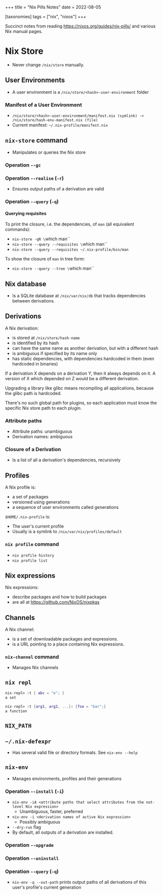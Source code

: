 +++
title = "Nix Pills Notes"
date = 2022-08-05

[taxonomies]
tags = ["nix", "nixos"]
+++

Succinct notes from reading https://nixos.org/guides/nix-pills/ and various Nix manual pages.

# Nix Store

- Never change `/nix/store` manually.

## User Environments

- A user environment is a `/nix/store/<hash>-user-environment` folder

### Manifest of a User Environment

- `/nix/store/<hash>-user-environment/manifest.nix (symlink) -> /nix/store/hash-env-manifest.nix (file)`
- Current manifest: `~/.nix-profile/manifest.nix`

## `nix-store` command

- Manipulates or queries the Nix store

### Operation `--gc`

### Operation `--realise` (`-r`)

- Ensures output paths of a derivation are valid

### Operation `--query` (`-q`)

#### Querying requisites

To print the closure, i.e. the dependencies, of `man` (all equivalent commands):
- `nix-store -qR \`which man\``
- `nix-store --query --requisites \`which man\``
- `nix-store --query --requisites ~/.nix-profile/bin/man`

To show the closure of `man` in tree form:
- `nix-store --query --tree \`which man\``

## Nix database

- Is a SQLite database at `/nix/var/nix/db` that tracks dependencies between derivations.

## Derivations

A Nix derivation:
- is stored at `/nix/store/hash-name`
- is identified by its hash
- can have the same name as another derivation, but with a different hash
- is ambiguous if specified by its name only
- has static dependencies, with dependencies hardcoded in them (even hardcoded in binaries)

If a derivation X depends on a derivation Y, then it always depends on it. A version of X which depended on Z would be a different derivation.

Upgrading a library like glibc means recompiling all applications, because the glibc path is hardcoded.

There's no such global path for plugins, so each application must know the specific Nix store path to each plugin.

### Attribute paths

- Attribute paths: unambiguous
- Derivation names: ambiguous

### Closure of a Derivation

- Is a list of all a derivation's dependencies, recursively

## Profiles

A Nix profile is:
- a set of packages
- versioned using generations
- a sequence of user environments called generations

`$HOME/.nix-profile` is:
- The user's current profile
- Usually is a symlink to `/nix/var/nix/profiles/default`

### `nix profile` command

- `nix profile history`
- `nix profile list`

## Nix expressions

Nix expressions:
- describe packages and how to build packages
- are all at https://github.com/NixOS/nixpkgs

## Channels

A Nix channel:
- is a set of downloadable packages and expressions.
- is a URL pointing to a place containing Nix expressions.

### `nix-channel` command

- Manages Nix channels

## `nix repl`

```nix
nix-repl> :t { abc = "e"; }
a set
```

```nix
nix-repl> :t {arg1, arg2, ...}: {foo = "bar";}
a function
```

## `NIX_PATH`

## `~/.nix-defexpr`

- Has several valid file or directory formats. See `nix-env --help`

## `nix-env`

- Manages environments, profiles and their generations

### Operation `--install` (`-i`)

- `nix-env -iA <attribute paths that select attributes from the not-level Nix expression>`
    - Unambiguous, faster, preferred
- `nix-env -i <derivation names of active Nix expression>`
    - Possibly ambiguous
- `--dry-run` flag
- By default, all outputs of a derivation are installed.

### Operation `--upgrade`

### Operation `--uninstall`

### Operation `--query` (`-q`)

- `nix-env -q --out-path` prints output paths of all derivations of this user's profile's current generation
